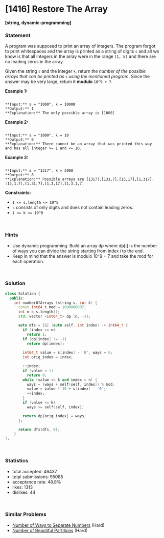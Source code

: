 # [1416] Restore The Array

**[string, dynamic-programming]**

### Statement

A program was supposed to print an array of integers. The program forgot to print whitespaces and the array is printed as a string of digits `s` and all we know is that all integers in the array were in the range `[1, k]` and there are no leading zeros in the array.

Given the string `s` and the integer `k`, return *the number of the possible arrays that can be printed as* `s` *using the mentioned program*. Since the answer may be very large, return it **modulo** `10^9 + 7`.


**Example 1:**

```

**Input:** s = "1000", k = 10000
**Output:** 1
**Explanation:** The only possible array is [1000]

```

**Example 2:**

```

**Input:** s = "1000", k = 10
**Output:** 0
**Explanation:** There cannot be an array that was printed this way and has all integer >= 1 and <= 10.

```

**Example 3:**

```

**Input:** s = "1317", k = 2000
**Output:** 8
**Explanation:** Possible arrays are [1317],[131,7],[13,17],[1,317],[13,1,7],[1,31,7],[1,3,17],[1,3,1,7]

```

**Constraints:**
* `1 <= s.length <= 10^5`
* `s` consists of only digits and does not contain leading zeros.
* `1 <= k <= 10^9`


<br />

### Hints

- Use dynamic programming. Build an array dp where dp[i] is the number of ways you can divide the string starting from index i to the end.
- Keep in mind that the answer is modulo 10^9 + 7 and take the mod for each operation.

<br />

### Solution

```cpp
class Solution {
  public:
    int numberOfArrays (string s, int k) {
      const int64_t mod = 1000000007;
      int n = s.length();
      std::vector <int64_t> dp (n, -1);

      auto dfs = [&] (auto self, int index) -> int64_t {
        if (index >= n)
          return 1;
        if (dp[index] != -1)
          return dp[index];
        
        int64_t value = s[index] - '0', ways = 0;
        int orig_index = index;

        ++index;
        if (value < 1)
          return 0;
        while (value <= k and index < n) {
          ways = (ways + self(self, index)) % mod;
          value = value * 10 + s[index] - '0';
          ++index;
        }
        if (value <= k)
          ways += self(self, index);

        return dp[orig_index] = ways;
      };

      return dfs(dfs, 0);
    }
};
```

<br />

### Statistics

- total accepted: 46437
- total submissions: 95085
- acceptance rate: 48.8%
- likes: 1313
- dislikes: 44

<br />

### Similar Problems

- [Number of Ways to Separate Numbers](https://leetcode.com/problems/number-of-ways-to-separate-numbers) (Hard)
- [Number of Beautiful Partitions](https://leetcode.com/problems/number-of-beautiful-partitions) (Hard)
